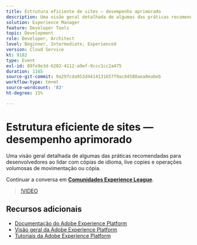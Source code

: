 ```yaml
---
title: Estrutura eficiente de sites — desempenho aprimorado
description: Uma visão geral detalhada de algumas das práticas recomendadas para desenvolvedores ao lidar com cópias de idioma, live copies e operações volumosas de movimentação ou cópia.
solution: Experience Manager
feature: Developer Tools
topic: Development
role: Developer, Architect
level: Beginner, Intermediate, Experienced
version: Cloud Service
kt: 9182
type: Event
exl-id: 89fe9e3d-6202-4112-a9ef-9ccc1cc2a475
duration: 1165
source-git-commit: 9a297cda953d4414131657f9ac84580aea0eabeb
workflow-type: tm+mt
source-wordcount: '83'
ht-degree: 15%

---
```


# Estrutura eficiente de sites — desempenho aprimorado

Uma visão geral detalhada de algumas das práticas recomendadas para desenvolvedores ao lidar com cópias de idioma, live copies e operações volumosas de movimentação ou cópia.

Continuar a conversa em **[Comunidades Experience League](https://adobe.ly/39DoIQT)**.

>[!VIDEO](https://video.tv.adobe.com/v/337723/?quality=12&learn=on&hidetitle=true)

## Recursos adicionais

- [Documentação do Adobe Experience Platform](https://experienceleague.adobe.com/docs/experience-platform.html?lang=pt-BR)
- [Visão geral da Adobe Experience Platform](https://experienceleague.adobe.com/docs/experience-platform/landing/home.html?lang=pt-BR)
- [Tutoriais da Adobe Experience Platform](https://experienceleague.adobe.com/docs/platform-learn/tutorials/overview.html?lang=pt-BR)
